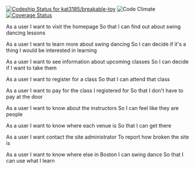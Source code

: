 [ ![Codeship Status for kat3185/breakable-toy](https://codeship.com/projects/6de31910-0bde-0133-93f5-0eda17052741/status?branch=master)](https://codeship.com/projects/90954)
![Code Climate](https://codeclimate.com/github/kat3185/breakable-toy.png)
[![Coverage Status](https://coveralls.io/repos/kat3185/breakable-toy/badge.svg)](https://coveralls.io/r/kat3185/breakable-toy)

As a user
I want to visit the homepage
So that I can find out about swing dancing lessons

As a user
I want to learn more about swing dancing
So I can decide if it's a thing I would be interested in learning

As a user
I want to see information about upcoming classes
So I can decide if I want to take them

As a user
I want to register for a class
So that I can attend that class

As a user
I want to pay for the class I registered for
So that I don't have to pay at the door

As a user
I want to know about the instructors
So I can feel like they are people

As a user
I want to know where each venue is
So that I can get there

As a user
I want contact the site administrator
To report how broken the site is

As a user
I want to know where else in Boston I can swing dance
So that I can use what I learn
